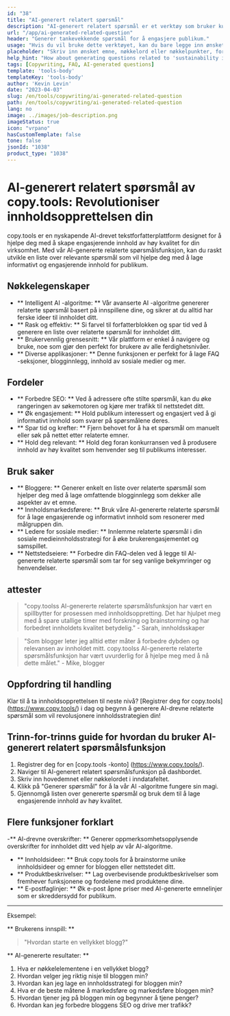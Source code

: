 ```yaml
---
id: "38"
title: "AI-generert relatert spørsmål"
description: "AI-generert relatert spørsmål er et verktøy som bruker kunstig intelligens for automatisk å lage relevante og engasjerende spørsmål basert på et gitt emne eller nøkkelord.  Dette verktøyet er perfekt for å generere FAQ -seksjoner, diskusjonsfora, innhold av sosiale medier og mer, og sikre at du tar opp de viktigste bekymringene til målgruppen din."
url: "/app/ai-generated-related-question"
header: "Generer tankevekkende spørsmål for å engasjere publikum."
usage: "Hvis du vil bruke dette verktøyet, kan du bare legge inn ønsket emne, nøkkelord eller nøkkelpunkter.  Vår AI vil da generere et sett med godt laget, relevante og engasjerende spørsmål basert på dine innspill."
placeholder: "Skriv inn ønsket emne, nøkkelord eller nøkkelpunkter, for eksempel: \ n \ ntopic: Social Media Marketing \ nkeywords: Facebook, Instagram, Twitter, LinkedIn \ n \ n"
help_hint: "How about generating questions related to 'sustainability in fashion'? I would like questions that explore the challenges and opportunities of sustainable fashion practices, as well as the impact of the fashion industry on the environment and society."
tags: [Copywriting, FAQ, AI-generated questions]
template: 'tools-body'
templateKey: 'tools-body'
author: 'Kevin Levin'
date: "2023-04-03"
slug: /en/tools/copywriting/ai-generated-related-question
path: /en/tools/copywriting/ai-generated-related-question
lang: no
image: ../images/job-description.png
imageStatus: true
icon: "vrpano"
hasCustomTemplate: false
tone: false
jsonId: "1038"
product_type: "1038"
---
```

# AI-generert relatert spørsmål av copy.tools: Revolutioniser innholdsopprettelsen din

copy.tools er en nyskapende AI-drevet tekstforfatterplattform designet for å hjelpe deg med å skape engasjerende innhold av høy kvalitet for din virksomhet.  Med vår AI-genererte relaterte spørsmålsfunksjon, kan du raskt utvikle en liste over relevante spørsmål som vil hjelpe deg med å lage informativt og engasjerende innhold for publikum.

## Nøkkelegenskaper

- ** Intelligent AI -algoritme: ** Vår avanserte AI -algoritme genererer relaterte spørsmål basert på innspillene dine, og sikrer at du alltid har ferske ideer til innholdet ditt.
 - ** Rask og effektiv: ** Si farvel til forfatterblokken og spar tid ved å generere en liste over relaterte spørsmål for innholdet ditt.
 - ** Brukervennlig grensesnitt: ** Vår plattform er enkel å navigere og bruke, noe som gjør den perfekt for brukere av alle ferdighetsnivåer.
 - ** Diverse applikasjoner: ** Denne funksjonen er perfekt for å lage FAQ -seksjoner, blogginnlegg, innhold av sosiale medier og mer.

## Fordeler

- ** Forbedre SEO: ** Ved å adressere ofte stilte spørsmål, kan du øke rangeringen av søkemotoren og kjøre mer trafikk til nettstedet ditt.
 - ** Øk engasjement: ** Hold publikum interessert og engasjert ved å gi informativt innhold som svarer på spørsmålene deres.
 - ** Spar tid og krefter: ** Fjern behovet for å ha et spørsmål om manuelt eller søk på nettet etter relaterte emner.
 - ** Hold deg relevant: ** Hold deg foran konkurransen ved å produsere innhold av høy kvalitet som henvender seg til publikums interesser.

## Bruk saker

- ** Bloggere: ** Generer enkelt en liste over relaterte spørsmål som hjelper deg med å lage omfattende blogginnlegg som dekker alle aspekter av et emne.
 - ** Innholdsmarkedsførere: ** Bruk våre AI-genererte relaterte spørsmål for å lage engasjerende og informativt innhold som resonerer med målgruppen din.
 - ** Ledere for sosiale medier: ** Innlemme relaterte spørsmål i din sosiale medieinnholdsstrategi for å øke brukerengasjementet og samspillet.
 - ** Nettstedseiere: ** Forbedre din FAQ-delen ved å legge til AI-genererte relaterte spørsmål som tar for seg vanlige bekymringer og henvendelser.

## attester

> "copy.toolss AI-genererte relaterte spørsmålsfunksjon har vært en spillbytter for prosessen med innholdsoppretting. Det har hjulpet meg med å spare utallige timer med forskning og brainstorming og har forbedret innholdets kvalitet betydelig."  - Sarah, innholdsskaper

> "Som blogger leter jeg alltid etter måter å forbedre dybden og relevansen av innholdet mitt. copy.toolss AI-genererte relaterte spørsmålsfunksjon har vært uvurderlig for å hjelpe meg med å nå dette målet."  - Mike, blogger

## Oppfordring til handling

Klar til å ta innholdsopprettelsen til neste nivå?  [Registrer deg for copy.tools] (https://www.copy.tools/) i dag og begynn å generere AI-drevne relaterte spørsmål som vil revolusjonere innholdsstrategien din!

## Trinn-for-trinns guide for hvordan du bruker AI-generert relatert spørsmålsfunksjon

1. Registrer deg for en [copy.tools -konto] (https://www.copy.tools/).
 2. Naviger til AI-generert relatert spørsmålsfunksjon på dashbordet.
 3. Skriv inn hovedemnet eller nøkkelordet i inndatafeltet.
 4. Klikk på "Generer spørsmål" for å la vår AI -algoritme fungere sin magi.
 5. Gjennomgå listen over genererte spørsmål og bruk dem til å lage engasjerende innhold av høy kvalitet.

## Flere funksjoner forklart

-** AI-drevne overskrifter: ** Generer oppmerksomhetsopplysende overskrifter for innholdet ditt ved hjelp av vår AI-algoritme.
 - ** Innholdsideer: ** Bruk copy.tools for å brainstorme unike innholdsideer og emner for bloggen eller nettstedet ditt.
 - ** Produktbeskrivelser: ** Lag overbevisende produktbeskrivelser som fremhever funksjonene og fordelene med produktene dine.
 - ** E-postfaglinjer: ** Øk e-post åpne priser med AI-genererte emnelinjer som er skreddersydd for publikum.

---

Eksempel:

** Brukerens innspill: **
 > "Hvordan starte en vellykket blogg?"

** AI-genererte resultater: **
 1. Hva er nøkkelelementene i en vellykket blogg?
 2. Hvordan velger jeg riktig nisje til bloggen min?
 3. Hvordan kan jeg lage en innholdsstrategi for bloggen min?
 4. Hva er de beste måtene å markedsføre og markedsføre bloggen min?
 5. Hvordan tjener jeg på bloggen min og begynner å tjene penger?
 6. Hvordan kan jeg forbedre bloggens SEO og drive mer trafikk?
